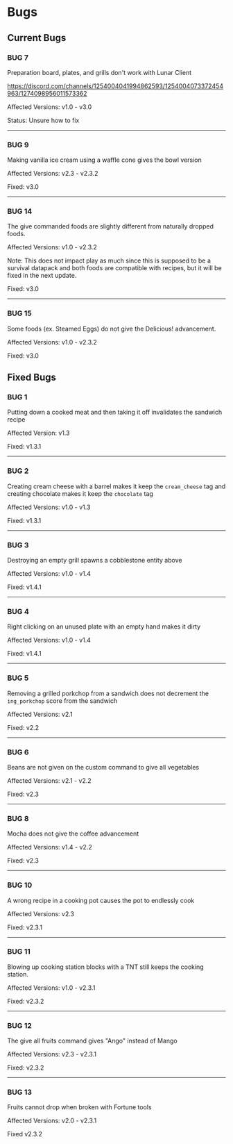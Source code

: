 # Bugs

## Current Bugs

### BUG 7

Preparation board, plates, and grills don't work with Lunar Client

https://discord.com/channels/1254004041994862593/1254004073372454963/1274098956011573362

Affected Versions: v1.0 - v3.0

Status: Unsure how to fix

--------------------------------

### BUG 9

Making vanilla ice cream using a waffle cone gives the bowl version

Affected Versions: v2.3 - v2.3.2

Fixed: v3.0

--------------------------------

### BUG 14

The give commanded foods are slightly different from naturally dropped foods.

Affected Versions: v1.0 - v2.3.2

Note: This does not impact play as much since this is supposed to be a survival datapack and both foods are compatible with recipes, but it will be fixed in the next update.

Fixed: v3.0

--------------------------------

### BUG 15

Some foods (ex. Steamed Eggs) do not give the Delicious! advancement.

Affected Versions: v1.0 - v2.3.2

Fixed: v3.0

## Fixed Bugs

### BUG 1

Putting down a cooked meat and then taking it off invalidates the sandwich recipe

Affected Version: v1.3

Fixed: v1.3.1

--------------------------------

### BUG 2

Creating cream cheese with a barrel makes it keep the `cream_cheese` tag and creating chocolate makes it keep the `chocolate` tag

Affected Versions: v1.0 - v1.3

Fixed: v1.3.1

--------------------------------

### BUG 3

Destroying an empty grill spawns a cobblestone entity above

Affected Versions: v1.0 - v1.4

Fixed: v1.4.1

--------------------------------

### BUG 4

Right clicking on an unused plate with an empty hand makes it dirty

Affected Versions: v1.0 - v1.4

Fixed: v1.4.1

--------------------------------

### BUG 5

Removing a grilled porkchop from a sandwich does not decrement the `ing_porkchop` score from the sandwich

Affected Versions: v2.1

Fixed: v2.2

--------------------------------

### BUG 6

Beans are not given on the custom command to give all vegetables

Affected Versions: v2.1 - v2.2

Fixed: v2.3

--------------------------------

### BUG 8

Mocha does not give the coffee advancement

Affected Versions: v1.4 - v2.2

Fixed: v2.3

--------------------------------

### BUG 10

A wrong recipe in a cooking pot causes the pot to endlessly cook

Affected Versions: v2.3

Fixed: v2.3.1

--------------------------------

### BUG 11

Blowing up cooking station blocks with a TNT still keeps the cooking station.

Affected Versions: v1.0 - v2.3.1

Fixed: v2.3.2

--------------------------------

### BUG 12

The give all fruits command gives "Ango" instead of Mango

Affected Versions: v2.3 - v2.3.1

Fixed: v2.3.2

--------------------------------

### BUG 13

Fruits cannot drop when broken with Fortune tools

Affected Versions: v2.0 - v2.3.1

Fixed v2.3.2


